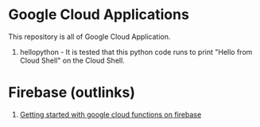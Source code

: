 # Google Cloud Applications
This repository is all of Google Cloud Application. 

1. hellopython - It is tested that this python code runs to print "Hello from Cloud Shell" on the Cloud Shell.

# Firebase (outlinks)

1. [Getting started with google cloud functions on firebase](https://dev.to/bogdaaamn/getting-started-with-google-cloud-functions-on-firebase-3g29)


